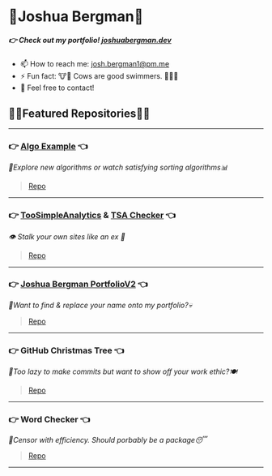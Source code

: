 # 🐂Joshua Bergman🐃
##### 👉 Check out my portfolio! [joshuabergman.dev](https://joshuabergman.dev)

- 📫 How to reach me: josh.bergman1@pm.me
- ⚡ Fun fact: 🐮🐂 Cows are good swimmers. 🏊‍♂️🐄
- 💬 Feel free to contact!

## 🦜🌴Featured Repositories🌴🦩

---
### 👉 [Algo Example](https://algoexample.com) 👈
*🔎Explore new algorithms or watch satisfying sorting algorithms📊*
>[Repo](https://github.com/JoshBergman/Algorithms-Explained)
---
### 👉 [TooSimpleAnalytics]([https://github.com/JoshBergman/GitHub-Christmas-Tree](https://github.com/JoshBergman/TooSimpleAnalytics)) & [TSA Checker]([https://github.com/JoshBergman/GitHub-Christmas-Tree](https://github.com/JoshBergman/TooSimpleAnalyticsCheck)) 👈
*👁 Stalk your own sites like an ex 🤫*
>[Repo]([https://github.com/JoshBergman/GitHub-Christmas-Tree](https://github.com/JoshBergman/TooSimpleAnalytics))
---
### 👉 [Joshua Bergman PortfolioV2](https://joshuabergman.dev) 👈
*👀Want to find & replace your name onto my portfolio?💀* 
>[Repo](https://github.com/JoshBergman/Portfolio-v2)
---
### 👉 GitHub Christmas Tree 👈
*🥸Too lazy to make commits but want to show off your work ethic?🍽*
>[Repo](https://github.com/JoshBergman/GitHub-Christmas-Tree)
---
### 👉 Word Checker 👈
*🥱Censor with efficiency. Should porbably be a package😴*
>[Repo](https://github.com/JoshBergman/WordChecker)
---

<!--
**JoshBergman/JoshBergman** is a ✨ _special_ ✨ repository because its `README.md` (this file) appears on your GitHub profile.

Here are some ideas to get you started:

- 🔭 I’m currently working on ...
- 🌱 I’m currently learning ...
- 👯 I’m looking to collaborate on ...
- 🤔 I’m looking for help with ...
- 💬 Ask me about ...
- 📫 How to reach me: ...
- 😄 Pronouns: ...
- ⚡ Fun fact: ...
-->
